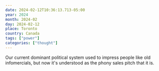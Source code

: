 ```yaml
---
date: 2024-02-12T10:36:13.713-05:00
year: 2024
month: 2024-02
day: 2024-02-12
place: Toronto
country: Canada
tags: ["power"]
categories: ["thought"]
---
```

Our current dominant political system used to impress people like old infomercials, but now it's understood as the phony sales pitch that it is.
